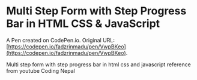 # Multi Step Form with Step Progress Bar in HTML CSS & JavaScript

A Pen created on CodePen.io. Original URL: [https://codepen.io/fadzrinmadu/pen/VwpBKeo](https://codepen.io/fadzrinmadu/pen/VwpBKeo).

Multi step form with step progress bar in html css and javascript reference from youtube Coding Nepal